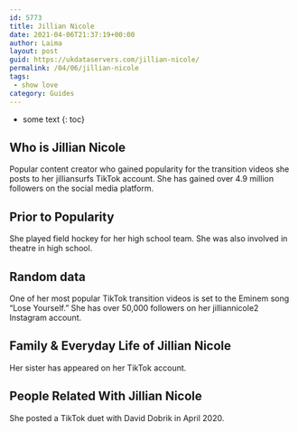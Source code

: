 ```yaml
---
id: 5773
title: Jillian Nicole
date: 2021-04-06T21:37:19+00:00
author: Laima
layout: post
guid: https://ukdataservers.com/jillian-nicole/
permalink: /04/06/jillian-nicole
tags:
 - show love
category: Guides
---
```


* some text
{: toc}


## Who is Jillian Nicole
                  
                  
                  
Popular content creator who gained popularity for the transition videos she posts to her jilliansurfs TikTok account. She has gained over 4.9 million followers on the social media platform. 
                  
              
            
              
            
                
                
                
## Prior to Popularity
                  
                  
                  
She played field hockey for her high school team. She was also involved in theatre in high school. 
                  
              
            
              
            
                
                
                
## Random data
                  
                  
                  
One of her most popular TikTok transition videos is set to the Eminem song &#8220;Lose Yourself.&#8221; She has over 50,000 followers on her jilliannicole2 Instagram account. 
                  
              
            
              
            
                
                
                
## Family & Everyday Life of Jillian Nicole
                  
                  
                  
Her sister has appeared on her TikTok account. 
                  
              
            
              
            
                
                
                
## People Related With Jillian Nicole
                  
                  
                  
She posted a TikTok duet with David Dobrik in April 2020.
                  
              
            
              
            
                
              
            
              
              
            
            
              
            
          
          
          